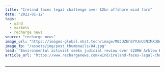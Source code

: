 ```yaml
---
title: "Ireland faces legal challenge over $2bn offshore wind farm"
date: "2021-01-12"
tags: 
  - wind
  - markets
  - recharge news
source: "recharge news"
image_url: "https://images-global.nhst.tech/image/M0JUZEh6YVJnU3NIMXdUdjVURS8rYzV6cTdVNjVQdHY5bGlPLzZJSHg4QT0=/nhst/binary/15e74ea9b25dd6b3516f577ea00b895f"
image_fp: "/assets/img/post_thumbnails/84.jpg"
lead: "Environmental activist seeks judicial review over 520MW Arklow Bank phase 2 project"
article_url: "https://www.rechargenews.com/wind/ireland-faces-legal-challenge-over-2bn-offshore-wind-farm/2-1-942913"
---
```


---
